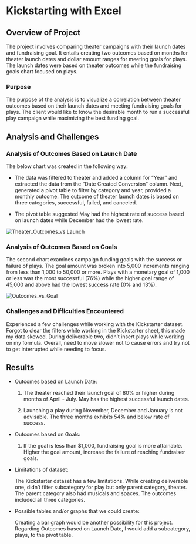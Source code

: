# Kickstarting with Excel

## Overview of Project

 The project involves comparing theater campaigns with their launch dates and fundraising goal. It entails creating two outcomes based on months for theater launch dates and dollar amount ranges for meeting goals for plays. The launch dates were based on theater outcomes while the fundraising goals chart focused on plays. 


### Purpose

The purpose of the analysis is to visualize a correlation between theater outcomes based on their launch dates and meeting fundraising goals for plays. The client would like to know the desirable month to run a successful play campaign while maximizing the best funding goal. 

## Analysis and Challenges

### Analysis of Outcomes Based on Launch Date

The below chart was created in the following way:
- The data was filtered to theater and added a column for “Year” and extracted the data from the “Date Created Conversion” column. Next, generated a pivot table to filter by category and year, provided a monthly outcome. The outcome of theater launch dates is based on three categories, successful, failed, and canceled.

- The pivot table suggested May had the highest rate of success based on launch dates while December had the lowest rate. 

![Theater_Outcomes_vs Launch](https://user-images.githubusercontent.com/96746207/155051663-bc05e7be-8ffe-4ec3-9719-2d9b0f6cff47.png)

### Analysis of Outcomes Based on Goals

The second chart examines campaign funding goals with the success or failure of plays. 
The goal amount was broken into 5,000 increments ranging from less than 1,000 to 50,000 or more. Plays with a monetary goal of 1,000 or less was the most successful (76%) while the higher goal range of 45,000 and above had the lowest success rate (0% and 13%).

![Outcomes_vs_Goal](https://user-images.githubusercontent.com/96746207/155051504-6a3a92a6-528f-4328-9e8a-c1f168a6c75b.png)

### Challenges and Difficulties Encountered

Experienced a few challenges while working with the Kickstarter dataset. Forgot to clear the filters while working in the Kickstarter sheet, this made my data skewed. During deliverable two, didn’t insert plays while working on my formula. Overall, need to move slower not to cause errors and try not to get interrupted while needing to focus.   

## Results

-  Outcomes based on Launch Date:

   1.	The theater reached their launch goal of 80% or higher during months of April - July. May has the highest successful launch dates. 

   2.	Launching a play during November, December and January is not advisable. The three months exhibits 54% and below rate of success. 


- Outcomes based on Goals:

   1.	If the goal is less than $1,000, fundraising goal is more attainable. Higher the goal amount, increase the failure of reaching fundraiser goals. 

- Limitations of dataset:

   The Kickstarter dataset has a few limitations. While creating deliverable one, didn’t filter subcategory for play but only parent category, theater. The parent category also    had musicals and spaces. The outcomes included all three categories. 

-  Possible tables and/or graphs that we could create:

   Creating a bar graph would be another possibility for this project. Regarding Outcomes based on Launch Date, I would add a subcategory, plays, to the pivot table.   
 
